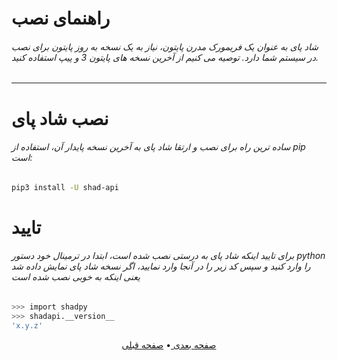 # راهنمای نصب
###### شاد پای به عنوان یک فریمورک مدرن پایتون، نیاز به یک نسخه به روز پایتون برای نصب در سیستم شما دارد. توصیه می کنیم از آخرین نسخه های پایتون 3 و پیپ استفاده کنید.
___
# نصب شاد پای
###### ساده ترین راه برای نصب و ارتقا شاد پای به آخرین نسخه پایدار آن، استفاده از pip است:
```bash
pip3 install -U shad-api
```
# تایید
###### برای تایید اینکه شاد پای به درستی نصب شده است، ابتدا در ترمینال خود دستور python را وارد کنید و سپس کد زیر را در آنجا  وارد نمایید، اگر نسخه شاد پای نمایش داده شد یعنی اینکه به خوبی نصب شده است
```bash
>>> import shadpy
>>> shadapi.__version__
'x.y.z'
```

<p align="center">
    <a href="https://github.com/HoseanRC/shad-api/blob/master/docs/Project-Setup.md">
        صفحه بعدی
    </a>
  •
  <a href="https://github.com/HoseanRC/shad-api/blob/master/docs/basic.md">
        صفحه قبلی
    </a>
</p>
